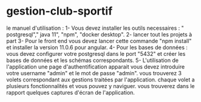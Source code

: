 # gestion-club-sportif

le manuel d'utilisation : 
1- Vous devez installer les outils necessaires : " postgresql"," java 11", "npm", "docker desktop".
2- lancer tout les projets à part
3- Pour le front end vous devez lancer cette commande "npm install" et installer la version 11.0.6 pour angular.
4- Pour les bases de données : 
          vous devez configurer votre postgresql dans le port "5432" et créer les bases de données et les schémas correspondants.
5- L'utilisation de l'application 
une page d'authentification apparait vous devez introduire votre username "admin" et le mot de passe "admin".
vous trouverez 3 volets correspondant aux gestions traitées par l'application.
chaque volet a plusieurs fonctionnalités et vous pouvez y naviguer.
vous trouverez dans le rapport quelques captures d'écran de l'application.
